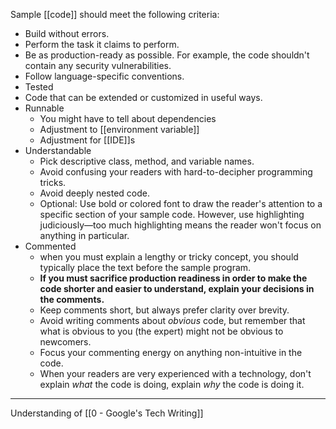 Sample [[code]] should meet the following criteria:

- Build without errors.
- Perform the task it claims to perform.
- Be as production-ready as possible. For example, the code shouldn't contain any security vulnerabilities.
- Follow language-specific conventions.
- Tested
- Code that can be extended or customized in useful ways.
- Runnable
  - You might have to tell about dependencies
  - Adjustment to [[environment variable]]
  - Adjustment for [[IDE]]s
- Understandable
  - Pick descriptive class, method, and variable names.
  - Avoid confusing your readers with hard-to-decipher programming tricks.
  - Avoid deeply nested code.
  - Optional: Use bold or colored font to draw the reader's attention to a specific section of your sample code. However, use highlighting judiciously—too much highlighting means the reader won't focus on anything in particular.
- Commented
  - when you must explain a lengthy or tricky concept, you should typically place the text before the sample program.
  - **If you must sacrifice production readiness in order to make the code shorter and easier to understand, explain your decisions in the comments.**
  - Keep comments short, but always prefer clarity over brevity.
  - Avoid writing comments about _obvious_ code, but remember that what is obvious to you (the expert) might not be obvious to newcomers.
  - Focus your commenting energy on anything non-intuitive in the code.
  - When your readers are very experienced with a technology, don't explain _what_ the code is doing, explain _why_ the code is doing it.

---

Understanding of [[0 - Google's Tech Writing]]
